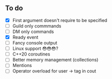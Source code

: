 ﻿## To do

- [x] First argument doesn't require to be specified
- [ ] Guild only commmands
- [ ] DM only commands
- [x] Ready event
- [ ] Fancy console output
- [ ] Linux support 😳😳😳?
- [ ] C++20 coroutines
- [ ] Better memory management (collections)
- [ ] Mentions
- [ ] Operator overload for user -> tag in cout
